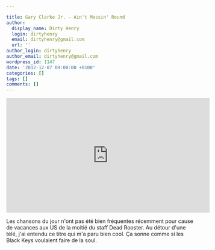 ```yaml
---

title: Gary Clarke Jr. - Ain't Messin' Round
author:
  display_name: Dirty Henry
  login: dirtyhenry
  email: dirtyhenry@gmail.com
  url: ''
author_login: dirtyhenry
author_email: dirtyhenry@gmail.com
wordpress_id: 1147
date: '2012-12-07 09:00:00 +0100'
categories: []
tags: []
comments: []
---
```

<iframe width="540" height="304" src="http://www.youtube.com/embed/fyBem5-Bfpg" frameborder="0" allowfullscreen></iframe>

Les chansons du jour n'ont pas été bien fréquentes récemment pour cause de vacances aux US de la moitié du staff Dead Rooster. Au détour d'une télé, j'ai entendu ce titre qui m'a paru bien cool. Ça sonne comme si les Black Keys voulaient faire de la soul.
